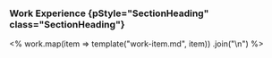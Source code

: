 ### Work Experience {pStyle="SectionHeading" class="SectionHeading"}

<%
    work.map(item => template("work-item.md", item))
        .join("\n")
%>
